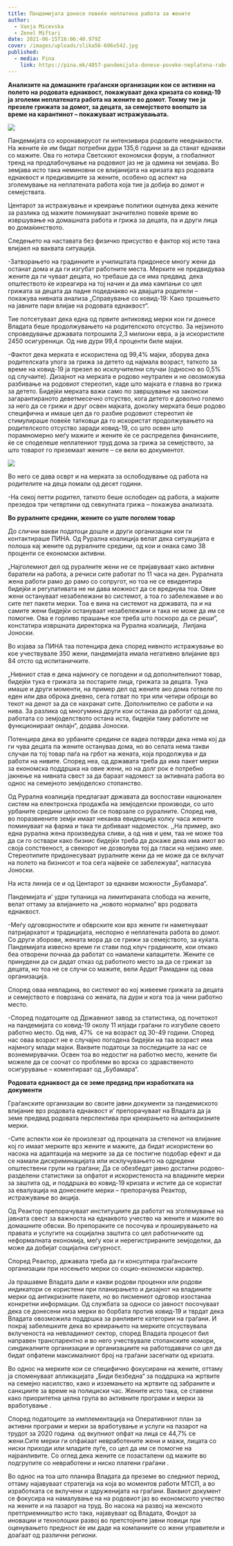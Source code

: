 ```yaml
---
title: Пандемијата донесе повеќе неплатена работа за жените
author:
  - Vanja Micevska
  - Zenel Miftari
date: 2021-06-15T16:06:40.979Z
cover: /images/uploads/slika56-696x542.jpg
published:
  - media: Pina
    link: https://pina.mk/4857-pandemijata-donese-poveke-neplatena-rabota-za-zhenite/
---
```

**Анализите на домашните граѓански организации кои се активни на полето на родовата еднаквост, покажуваат дека кризата со ковид-19 ја зголеми неплатената работа на жените во домот. Токму тие ја презеле грижата за домот, за децата, за семејството воопшто за време на карантинот – покажуваат истражувањата.**

![](/images/uploads/3.jpg)

Пандемијата со коронавирусот ги интензивира родовите нееднаквости. На жените ќе им бидат потребни дури 135,6 години за да станат еднакви со мажите. Ова го нотира Светскиот економски форум, а глобалниот тренд на продлабочување на родовиот јаз не ја одмина ни земјава. Во земјава исто така неминовни се влијанијата на кризата врз родовата еднаквост и предизвиците за жените, особено од аспект на зголемување на неплатената работа која тие ја добија во домот и семејствата.

Центарот за истражување и креирање политики оценува дека жените за разлика од мажите поминуваат значително повеќе време во извршување на домашната работа и грижа за децата, па и други лица во домаќинството.

Следењето на наставата без физичко присуство е фактор кој исто така влијаел на ваквата ситуација.

\-Затворањето на градинките и училиштата придонесе многу жени да останат дома и да ги изгубат работните места. Мерките не предвидуваа жените да ги чуваат децата, но требаше да се има предвид  дека општеството ќе изреагира на тој начин и да има кампањи со цел грижата за децата да падне подеднакво на двајцата родители – покажува нивната анализа „Справување со ковид-19: Како трошењето на јавните пари влијае на родовата еднаквост“.

Тие потсетуваат дека една од првите антиковид мерки кои ги донесе Владата беше продолжувањето на родителското отсуство. За нејзиното спроведување државата потрошила 2,3 милиони евра, а ја искористиле 2450 осигуреници. Од нив дури 99,4 проценти биле мајки.

\-Фактот дека мерката е искористена од 99,4% мајки, зборува дека родителската улога за грижа за детето од најмала возраст, таткото за време на ковид-19 ја презел во исклучителни случаи (односно во 0,5% од случаите). Дизајнот на мерката е родово неутрален и не овозможува разбивање на родовиот стереотип, каде што мајката е главна во грижа за детето. Бидејќи мерката важи само по завршување на законски загарантираното деветмесечно отсуство, кога детето е доволно големо за него да се грижи и друг освен мајката, доколку мерката беше родово специфична и имаше цел да го разбие родовиот стереотип ќе стимулираше повеќе татковци да го искористат продолжувањето на родителското отсуство заради ковид-19, со што освен што порамномерно меѓу мажите и жените ќе се распределеа финансиите, ќе се споделеше неплатениот труд дома за грижа за семејството, за што товарот го преземаат жените – се вели во документот.

![](/images/uploads/333.jpg)

Во него се дава осврт и на мерката за ослободување од работа на родителите на деца помали од десет години.

\-На секој петти родител, таткото беше ослободен од работа, а мајките презедоа три четвртини од севкупната грижа – покажува анализата.

**Во руралните средини, жените со уште поголем товар**

До слични вакви податоци дошле и други организации кои ги контактираше ПИНА. Од Рурална коалиција велат дека ситуацијата е полоша кај жените од руралните средини, од кои и онака само 38 проценти се економски активни.

„Најголемиот дел од руралните жени не се пријавуваат како активни баратели на работа, а речиси сите работат по 11 часа на ден. Руралната жена работи рамо до рамо со сопругот, но тоа не се евидентира бидејќи и регулативата не ни дава можност да се вреднува тоа. Овие жени остануваат незабележани во системот, а тоа го забележавме и во сите пет пакети мерки. Тоа е вина на системот на државата, па и на самите жени бидејќи остануваат незабележани и така не може да им се помогне. Ова е горливо прашање кое треба што поскоро да се реши“, констатира извршната директорка на Рурална коалиција,  Лилјана Јоноски.

Во изјава за ПИНА таа потенцира дека според нивното истражување во кое учествувале 350 жени, пандемијата имала негативно влијание врз 84 отсто од испитаничките.

„Нивниот став е дека најмногу се погодени и од дополнителниот товар, бидејќи тука е грижата за постарите лица, грижата за децата. Тука имаше и други моменти, на пример дел од жените ако дома готвеле по еден или два оброка дневно, сега готват по три или четири оброци во текот на денот за да се нахранат сите. Дополнително се работи и на нива. За разлика од многумина други кои останаа да работат од дома, работата со земјоделството остана иста, бидејќи таму работите не функционираат онлајн“, додава Јоноски.

Потенцира дека во урбаните средини се вадеа потврди дека нема кој да ги чува децата па жените остануваа дома, но во селата нема такви случаи па тој товар паѓа на грбот на жената, која продолжува и да работи на нивите. Според неа, од државата треба да има пакет мерки за економска поддршка на овие жени, но на долг рок е потребно јакнење на нивната свест за да бараат надомест за активната работа во однос на семејното земјоделско стопанство.

Од Рурална коалиција предлагаат државата да воспостави национален систем на електронска продажба на земјоделски производи, со што урбаните средини целосно би се поврзале со руралните. Според нив, во поразвиените земји имаат некаква евиденција колку часа жените поминуваат на фарма и така ти добиваат надоместок. ,,На пример, ако една рурална жена произведува сливи, а од нив и џем, таа не може тоа да си го оствари како бизнис бидејќи треба да докаже дека има имот во своја сопственост, а свекорот не дозволува тој да гласи на нејзино име. Стереотипите придонесуваат руралните жени да не може да се вклучат на полето на бизнисот и тоа сега највеќе се забележува“, нагласува Јоноски.

На иста линија се и од Центарот за еднакви можности „Бубамара“.

Пандемијата и’ удри тупаница на лимитираната слобода на жените, велат оттаму за влијанието на „новото нормално“ врз родовата еднаквост.

\-Меѓу одговорностите и обврските кои врз жените ги наметнуваат патријархатот и традицијата, неспорно е неплатената работа во домот. Со други зборови, жената мора да се грижи за семејството, за куќата. Пандемијата извесно време ги стави под клуч градинките, кои откако беа отворени почнаа да работат со намалени капацитети. Жените се принудени да си дадат отказ од работното место за да се грижат за децата, но тоа не се случи со мажите, вели Ардит Рамадани од оваа организација.

Според оваа невладина, во системот во кој живееме грижата за децата и семејството е поврзана со жената, па дури и кога тоа ја чини работно место.

\-Според податоците од Државниот завод за статистика, од почетокот на пандемијата со ковид-19 околу 11 илјади граѓани го изгубиле своето работно место. Од нив, 47%  се на возраст од 30-49 години. Според нас оваа возраст не е случајно погодена бидејќи на таа возраст има најмногу млади мајки. Ваквите податоци за последиците за нас се вознемирувачки. Освен тоа во недостиг на работно место, жените би можеле да се соочат со проблеми во врска со здравственото осигурување – коментираат од „Бубамара“.

**Родовата еднаквост да се земе предвид при изработката на документи**

Граѓанските организации во своите јавни документи за пандемиското влијание врз родовата еднаквост и’ препорачуваат на Владата да ја земе предвид родовата перспектива при креирањето на антикризните мерки.

\-Сите аспекти кои ќе произлезат од процената за степенот на влијание кој го имаат мерките врз жените и мажите, да бидат искористени во насока на адаптација на мерките за да се постигне подобар ефект и да се намали дискриминацијата или исклучувањето на одредени општествени групи на граѓани; Да се обезбедат јавно достапни родово-разделени статистики за опфатот и искористеноста на владините мерки за заштита од, и поддршка во ковид-19 кризата и истите да се користат за евалуација на донесените мерки – препорачува Реактор, истражување во акција.

Од Реактор препорачуваат институциите да работат на зголемување на јавната свест за важноста на еднаквото учество на жените и мажите во домашните обвски. Во препораките се посочува и проширувањето на правата и услугите на социјална заштита со цел работничките од неформалната економија, меѓу кои и нерегистрираните земјоделки, да може да добијат социјална сигурност.

Според Реактор, државата треба да ги консултира граѓанските организации при носењето мерки со социо-економски карактер.

Ја прашавме Владата дали и какви родови проценки или родови индикатори се користени при планирањето и дизајнот на владините мерки од антикризните пакети, но во писмениот одговор изостанаа конкретни информации. Од службата за односи со јавност посочуваат дека се донесени низа мерки во борбата против ковид-19 и тврдат дека Владата овозможила поддршка за ранливите категории на граѓани. И покрај забелешките дека во креирањето на мерките отсуствувала вклученоста на невладиниот сектор, според Владата процесот бил направен транспарентно и во него учествувале стопанските комори, синдикалните организации и организациите на работодавачи со цел да бидат опфатени максималниот број на граѓани засегнати од кризата.

Во однос на мерките кои се специфично фокусирани на жените, оттаму ја споменуваат апликацијата „Биди безбедна“ за поддршка на жртвите на семејно насилство, како и изземањето на жртвите од забраните и санкциите за време на полициски час. Жените исто така, се ставени како приоритетна целна група во активните програми и мерки за вработување .

Според податоците за имплементација на Оперативниот план за активни програми и мерки за вработување и услуги на пазарот на трудот за 2020 година  од вкупниот опфат на лица се 44,7% се жени.Сите мерки ги опфаќаат невработените жени и мажи, лицата со ниски приходи или младите луѓе, со цел да им се помогне на најранливите. Со оглед дека жените се позастапени од мажите во подгрупите со невработени и ниско платени граѓани .

Во однос на тоа што планира Владата да преземе во следниот период, оттаму најавуваат стратегија на која во моментов работи МТСП, а во изработката се вклучени и здруженијата на граѓани. Ваквиот документ се фокусира на намалување на на родовиот јаз во економското учество на жените и на пазарот на труд. Во насока на развој на женското претприемништво исто така, најавуваат од Владата, Фондот за иновации и технолошки развој во претстојните јавни повици при оценувањето предност ќе им даде на компаниите со жени управители и доаѓаат од различни региони.